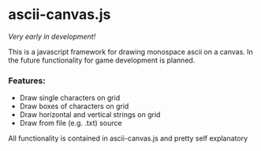 # ascii-canvas.js

*Very early in development!*

This is a javascript framework for drawing monospace ascii on a canvas. In the future functionality for game development is planned.

### Features:
- Draw single characters on grid
- Draw boxes of characters on grid
- Draw horizontal and vertical strings on grid
- Draw from file (e.g. .txt) source

All functionality is contained in ascii-canvas.js and pretty self explanatory
